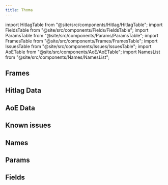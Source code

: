 ```yaml
---
title: Thoma
---
```


import HitlagTable from "@site/src/components/Hitlag/HitlagTable";
import FieldsTable from "@site/src/components/Fields/FieldsTable";
import ParamsTable from "@site/src/components/Params/ParamsTable";
import FramesTable from "@site/src/components/Frames/FramesTable";
import IssuesTable from "@site/src/components/Issues/IssuesTable";
import AoETable from "@site/src/components/AoE/AoETable";
import NamesList from "@site/src/components/Names/NamesList";

## Frames

<FramesTable item_key="thoma" />

## Hitlag Data

<HitlagTable item_key="thoma" />

## AoE Data

<AoETable item_key="thoma" />

## Known issues

<IssuesTable item_key="thoma" />

## Names

<NamesList item_key="thoma" />

## Params

<ParamsTable item_key="thoma" />

## Fields

<FieldsTable item_key="thoma" />
